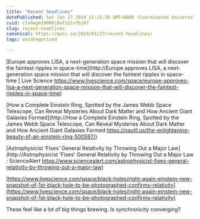 ```yaml
---
title: "Recent headlines"
datePublished: Sat Jan 27 2024 21:21:26 GMT+0000 (Coordinated Universal Time)
cuid: clv8wgm19000j0al52ixfbj07
slug: recent-headlines
canonical: https://quni.io/2024/01/27/recent-headlines/
tags: uncategorized

---
```


[Europe approves LISA, a next-generation space mission that will discover the faintest ripples in space-time](http://Europe approves LISA, a next-generation space mission that will discover the faintest ripples in space-time | Live Science  https://www.livescience.com/space/europe-approves-lisa-a-next-generation-space-mission-that-will-discover-the-faintest-ripples-in-space-time)

[How a Complete Einstein Ring, Spotted by the James Webb Space Telescope, Can Reveal Mysteries About Dark Matter and How Ancient Giant Galaxies Formed](http://How a Complete Einstein Ring, Spotted by the James Webb Space Telescope, Can Reveal Mysteries About Dark Matter and How Ancient Giant Galaxies Formed  https://nautil.us/the-enlightening-beauty-of-an-einstein-ring-500597/)

[Astrophysicist ‘Fixes’ General Relativity by Throwing Out a Major Law](http://Astrophysicist 'Fixes' General Relativity by Throwing Out a Major Law : ScienceAlert  https://www.sciencealert.com/astrophysicist-fixes-general-relativity-by-throwing-out-a-major-law)

[https://www.livescience.com/space/black-holes/right-again-einstein-new-snapshot-of-1st-black-hole-to-be-photographed-confirms-relativity](https://www.livescience.com/space/black-holes/right-again-einstein-new-snapshot-of-1st-black-hole-to-be-photographed-confirms-relativity)

These feel like a lot of big things brewing. Is synchronicity converging?